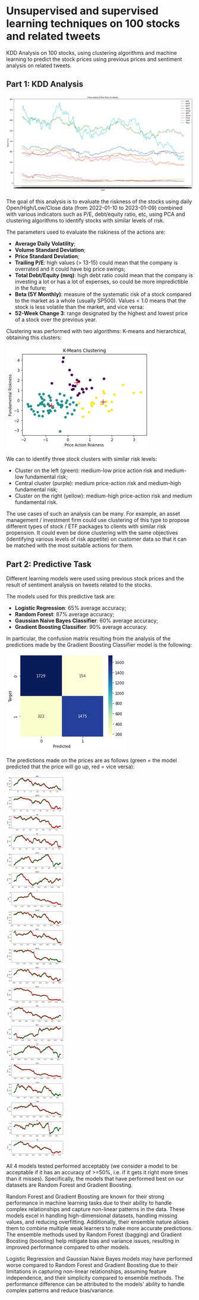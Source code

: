 # Unsupervised and supervised learning techniques on 100 stocks and related tweets

KDD Analysis on 100 stocks, using clustering algorithms and machine learning to predict the stock prices using previous prices and sentiment analysis on related tweets.

## Part 1: KDD Analysis

<img src="./images/stocks.png">

The goal of this analysis is to evaluate the riskness of the stocks using daily Open/High/Low/Close data (from 2022-01-10 to 2023-01-09) combined with various indicators such as P/E, debt/equity ratio, etc, using PCA and clustering algorithms to identify stocks with similar levels of risk.

The parameters used to evaluate the riskiness of the actions are:

- **Average Daily Volatility**;
- **Volume Standard Deviation**;
- **Price Standard Deviation**;
- **Trailing P/E**: high values (> 13-15) could mean that the company is overrated and it could have big price swings;
- **Total Debt/Equity (mrq)**: high debt ratio could mean that the company is investing a lot or has a lot of expenses, so could be more impredictible in the future;
- **Beta (5Y Monthly)**: measure of the systematic risk of a stock compared to the market as a whole (usually SP500). Values < 1.0 means that the stock is less volatile than the market, and vice versa:
- **52-Week Change 3**: range designated by the highest and lowest price of a stock over the previous year.

Clustering was performed with two algorithms: K-means and hierarchical, obtaining this clusters:

<img src="./images/k-means.png">

We can to identify three stock clusters with similar risk levels:

- Cluster on the left (green): medium-low price action risk and medium-low fundamental risk;
- Central cluster (purple): medium price-action risk and medium-high fundamental risk;
- Cluster on the right (yellow): medium-high price-action risk and medium fundamental risk.

The use cases of such an analysis can be many. For example, an asset management / investment firm could use clustering of this type to propose different types of stock / ETF packages to clients with similar risk propension. It could even be done clustering with the same objectives (identifying various levels of risk appetite) on customer data so that it can be matched with the most suitable actions for them.

## Part 2: Predictive Task

Different learning models were used using previous stock prices and the result of sentiment analysis on tweets related to the stocks.

The models used for this predictive task are:

- **Logistic Regression**: 65% average accuracy;
- **Random Forest**: 87% average accuracy;
- **Gaussian Naive Bayes Classifier**: 60% average accuracy;
- **Gradient Boosting Classifier**: 90% average accuracy.

In particular, the confusion matrix resulting from the analysis of the predictions made by the Gradient Boosting Classifier model is the following:

<img src="./images/matrix.png">

The predictions made on the prices are as follows (green = the model predicted that the price will go up, red = vice versa):

<img src="./images/results.png">

All 4 models tested performed acceptably (we consider a model to be acceptable if it has an accuracy of >=50%, i.e. if it gets it right more times than it misses). Specifically, the models that have performed best on our datasets are Random Forest and Gradient Boosting.

Random Forest and Gradient Boosting are known for their strong performance in machine learning tasks due to their ability to handle complex relationships and capture non-linear patterns in the data. These models excel in handling high-dimensional datasets, handling missing values, and reducing overfitting. Additionally, their ensemble nature allows them to combine multiple weak learners to make more accurate predictions. The ensemble methods used by Random Forest (bagging) and Gradient Boosting (boosting) help mitigate bias and variance issues, resulting in improved performance compared to other models.

Logistic Regression and Gaussian Naive Bayes models may have performed worse compared to Random Forest and Gradient Boosting due to their limitations in capturing non-linear relationships, assuming feature independence, and their simplicity compared to ensemble methods. The performance difference can be attributed to the models' ability to handle complex patterns and reduce bias/variance.
